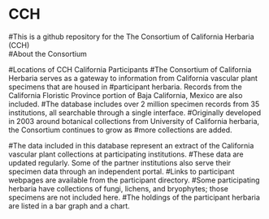 # CCH

#This is a github repository for the  The Consortium of California Herbaria (CCH)	
#About the Consortium

#Locations of CCH California Participants
#The Consortium of California Herbaria serves as a gateway to information from California vascular plant specimens that are housed in 
#participant herbaria. Records from the California Floristic Province portion of Baja California, Mexico are also included. 
#The database includes over 2 million specimen records from 35 institutions, all searchable through a single interface. 
#Originally developed in 2003 around botanical collections from University of California herbaria, the Consortium continues to grow as 
#more collections are added.

#The data included in this database represent an extract of the California vascular plant collections at participating institutions. 
#These data are updated regularly. Some of the partner institutions also serve their specimen data through an independent portal. 
#Links to participant webpages are available from the participant directory. 
#Some participating herbaria have collections of fungi, lichens, and bryophytes; those specimens are not included here. 
#The holdings of the participant herbaria are listed in a bar graph and a chart. 
